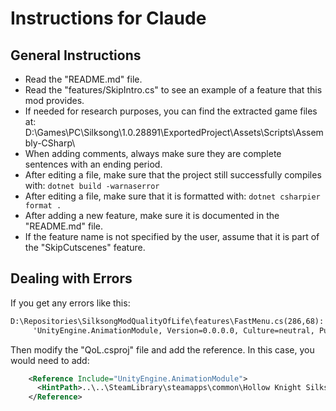 # Instructions for Claude

## General Instructions

- Read the "README.md" file.
- Read the "features/SkipIntro.cs" to see an example of a feature that this mod provides.
- If needed for research purposes, you can find the extracted game files at: D:\Games\PC\Silksong\1.0.28891\ExportedProject\Assets\Scripts\Assembly-CSharp\
- When adding comments, always make sure they are complete sentences with an ending period.
- After editing a file, make sure that the project still successfully compiles with: `dotnet build -warnaserror`
- After editing a file, make sure that it is formatted with: `dotnet csharpier format .`
- After adding a new feature, make sure it is documented in the "README.md" file.
- If the feature name is not specified by the user, assume that it is part of the "SkipCutscenes" feature.

## Dealing with Errors

If you get any errors like this:

```txt
D:\Repositories\SilksongModQualityOfLife\features\FastMenu.cs(286,68): error CS1069: The type name 'Animator' could not be found in the namespace 'UnityEngine'. This type has been forwarded to assembly
     'UnityEngine.AnimationModule, Version=0.0.0.0, Culture=neutral, PublicKeyToken=null' Consider adding a reference to that assembly. [D:\Repositories\SilksongModQualityOfLife\QoL.csproj]
```

Then modify the "QoL.csproj" file and add the reference. In this case, you would need to add:

```xml
    <Reference Include="UnityEngine.AnimationModule">
      <HintPath>..\..\SteamLibrary\steamapps\common\Hollow Knight Silksong\Hollow Knight Silksong_Data\Managed\UnityEngine.AnimationModule.dll</HintPath>
    </Reference>
```
